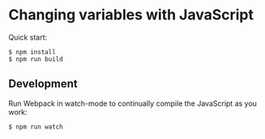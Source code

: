 # Changing variables with JavaScript

Quick start:

```
$ npm install
$ npm run build
````

## Development

Run Webpack in watch-mode to continually compile the JavaScript as you work:

```
$ npm run watch
```
